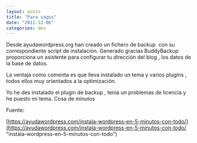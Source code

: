 ```yaml
---
layout: posts
title: "Para vagos"
date: "2011-12-06"
categories: dev
---
```


Desde ayudawordpress.org han creado un fichero de backup  con su correspondiente script de instalación. Generado gracias BuddyBackup proporciona un asistente para configurar tu dirección del blog , los datos de la base de datos.

La ventaja como comenta es que lleva instalado un tema y varios plugins , todos ellos muy orientados a la optimización.

Yo he des instalado el plugin de backup , tenia un problemas de licencia y he puesto mi tema. Cosa de minutos

Fuente:

[https://ayudawordpress.com/instala-wordpress-en-5-minutos-con-todo/](https://ayudawordpress.com/instala-wordpress-en-5-minutos-con-todo/ "instala-wordpress-en-5-minutos-con-todo")
